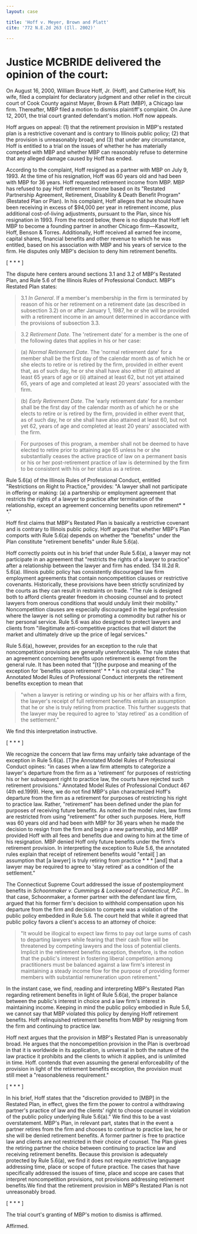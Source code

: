 ```yaml
---
layout: case 

title: 'Hoff v. Meyer, Brown and Platt'
cite: '772 N.E.2d 263 (Ill. 2002)'

---
```


# Justice MCBRIDE delivered the opinion of the court:

On August 16, 2000, William Bruce Hoff, Jr. (Hoff), and Catherine Hoff, his wife, filed a complaint for declaratory judgment and other relief in the circuit court of Cook County against Mayer, Brown & Platt (MBP), a Chicago law firm. Thereafter, MBP filed a motion to dismiss plaintiff's complaint. On June 12, 2001, the trial court granted defendant's motion. Hoff now appeals.

Hoff argues on appeal: (1) that the retirement provision in MBP's restated plan is a restrictive covenant and is contrary to Illinois public policy; (2) that the provision is unreasonably broad; and (3) that under any circumstance, Hoff is entitled to a trial on the issues of whether he has materially competed with MBP and whether MBP can reasonably refuse to determine that any alleged damage caused by Hoff has ended.

According to the complaint, Hoff resigned as a partner with MBP on July 9, 1993. At the time of his resignation, Hoff was 60 years old and had been with MBP for 36 years. Hoff requested retirement income from MBP. MBP has refused to pay Hoff retirement income based on its "Restated Partnership Agreement, Retirement, Disability & Death Benefit Program" (Restated Plan or Plan). In his complaint, Hoff alleges that he should have been receiving in excess of $94,000 per year in retirement income, plus additional cost-of-living adjustments, pursuant to the Plan, since his resignation in 1993. From the record below, there is no dispute that Hoff left MBP to become a founding partner in another Chicago firm—Kasowitz, Hoff, Benson & Torres. Additionally, Hoff received all earned fee income, capital shares, financial benefits and other revenue to which he was entitled, based on his association with MBP and his years of service to the firm. He disputes only MBP's decision to deny him retirement benefits.

[ * * * ]

The dispute here centers around sections 3.1 and 3.2 of MBP's Restated Plan, and Rule 5.6 of the Illinois Rules of Professional Conduct. MBP's Restated Plan states:

> 3.1 _In General_. If a member's membership in the firm is terminated by reason of his or her retirement on a retirement date (as described in subsection 3.2) on or after January 1, 1987, he or she will be provided with a retirement income in an amount determined in accordance with the provisions of subsection 3.3.

> 3.2 _Retirement Date_. The 'retirement date' for a member is the one of the following dates that applies in his or her case:

> (a) _Normal Retirement Date_. The 'normal retirement date' for a member shall be the first day of the calendar month as of which he or she elects to retire or is retired by the firm, provided in either event that, as of such day, he or she shall have also either (i) attained at least 65 years of age or (ii) attained at least 62, but not yet attained 65, years of age and completed at least 20 years' associated with the firm.

> (b) _Early Retirement Date_. The 'early retirement date' for a member shall be the first day of the calendar month as of which he or she elects to retire or is retired by the firm, provided in either event that, as of such day, he or she shall have also attained at least 60, but not yet 62, years of age and completed at least 20 years' associated with the firm.

> For purposes of this program, a member shall not be deemed to have elected to retire prior to attaining age 65 unless he or she substantially ceases the active practice of law on a permanent basis or his or her post-retirement practice of law is determined by the firm to be consistent with his or her status as a retiree.

Rule 5.6(a) of the Illinois Rules of Professional Conduct, entitled "Restrictions on Right to Practice," provides: "A lawyer shall not participate in offering or making: (a) a partnership or employment agreement that restricts the rights of a lawyer to practice after termination of the relationship, except an agreement concerning benefits upon retirement\* \* \*." 

Hoff first claims that MBP's Restated Plan is basically a restrictive covenant and is contrary to Illinois public policy. Hoff argues that whether MBP's Plan comports with Rule 5.6(a) depends on whether the "benefits" under the Plan constitute "retirement benefits" under Rule 5.6(a).

Hoff correctly points out in his brief that under Rule 5.6(a), a lawyer may not participate in an agreement that "restricts the rights of a lawyer to practice" after a relationship between the lawyer and firm has ended. 134 Ill.2d R. 5.6(a). Illinois public policy has consistently discouraged law firm employment agreements that contain noncompetition clauses or restrictive covenants. Historically, these provisions have been strictly scrutinized by the courts as they can result in restraints on trade. "The rule is designed both to afford clients greater freedom in choosing counsel and to protect lawyers from onerous conditions that would unduly limit their mobility." Noncompetition clauses are especially discouraged in the legal profession where the lawyer is not selling or promoting a commodity but rather his or her personal service. Rule 5.6 was also designed to protect lawyers and clients from "illegitimate anti-competitive practices that will distort the market and ultimately drive up the price of legal services." 

Rule 5.6(a), however, provides for an exception to the rule that noncompetition provisions are generally unenforceable. The rule states that an agreement concerning benefits upon retirement is exempt from the general rule. It has been noted that "[t]he purpose and meaning of the exception for 'benefits upon retirement' \* \* \* is not crystal clear." The Annotated Model Rules of Professional Conduct interprets the retirement benefits exception to mean that

> "when a lawyer is retiring or winding up his or her affairs with a firm, the lawyer's receipt of full retirement benefits entails an assumption that he or she is truly retiring from practice. This further suggests that the lawyer may be required to agree to 'stay retired' as a condition of the settlement." 

We find this interpretation instructive.

[ * * * ]

We recognize the concern that law firms may unfairly take advantage of the exception in Rule 5.6(a). [T]he Annotated Model Rules of Professional Conduct opines: "in cases when a law firm attempts to categorize a lawyer's departure from the firm as a 'retirement' for purposes of restricting his or her subsequent right to practice law, the courts have rejected such retirement provisions." Annotated Model Rules of Professional Conduct 467 (4th ed.1999). Here, we do not find MBP's plan characterized Hoff's departure from the firm as a retirement for purposes of restricting his right to practice law. Rather, "retirement" has been defined under the plan for purposes of receiving future benefits. As noted in the model rules, law firms are restricted from using "retirement" for other such purposes. Here, Hoff was 60 years old and had been with MBP for 36 years when he made the decision to resign from the firm and begin a new partnership, and MBP provided Hoff with all fees and benefits due and owing to him at the time of his resignation. MBP denied Hoff only future benefits under the firm's retirement provision. In interpreting the exception to Rule 5.6, the annotated rules explain that receipt of retirement benefits would "entail[ ] an assumption that [a lawyer] is truly retiring from practice \* \* \* [and] that a lawyer may be required to agree to 'stay retired' as a condition of the settlement." 

The Connecticut Supreme Court addressed the issue of postemployment benefits in _Schoonmaker v. Cummings & Lockwood of Connecticut, P.C._. In that case, Schoonmaker, a former partner with the defendant law firm, argued that his former firm's decision to withhold compensation upon his departure from the firm and decision to compete was a violation of the public policy embedded in Rule 5.6. The court held that while it agreed that public policy favors a client's access to an attorney of choice:

> "It would be illogical to expect law firms to pay out large sums of cash to departing lawyers while fearing that their cash flow will be threatened by competing lawyers and the loss of potential clients. Implicit in the retirement benefits exception, therefore, is the notion that the public's interest in fostering liberal competition among practitioners must be balanced against a law firm's interest in maintaining a steady income flow for the purpose of providing former members with substantial remuneration upon retirement." 

In the instant case, we find, reading and interpreting MBP's Restated Plan regarding retirement benefits in light of Rule 5.6(a), the proper balance between the public's interest in choice and a law firm's interest in maintaining income. Keeping in mind the public policy embodied in Rule 5.6, we cannot say that MBP violated this policy by denying Hoff retirement benefits. Hoff relinquished retirement benefits from MBP by resigning from the firm and continuing to practice law.

Hoff next argues that the provision in MBP's Restated Plan is unreasonably broad. He argues that the noncompetition provision in the Plan is overbroad in that it is worldwide in its application, is universal in both the nature of the law practice it prohibits and the clients to which it applies, and is unlimited in time. Hoff. contends that even assuming the general enforceability of the provision in light of the retirement benefits exception, the provision must still meet a "reasonableness requirement."

[ * * * ]

In his brief, Hoff states that the "discretion provided to [MBP] in the Restated Plan, in effect, gives the firm the power to control a withdrawing partner's practice of law and the clients' right to choose counsel in violation of the public policy underlying Rule 5.6(a)." We find this to be a vast overstatement. MBP's Plan, in relevant part, states that in the event a partner retires from the firm and chooses to continue to practice law, he or she will be denied retirement benefits. A former partner is free to practice law and clients are not restricted in their choice of counsel. The Plan gives the retiring partner the choice between continuing to practice law and receiving retirement benefits. Because this provision is adequately protected by Rule 5.6(a), we find it does not require restrictive language addressing time, place or scope of future practice. The cases that have specifically addressed the issues of time, place and scope are cases that interpret noncompetition provisions, not provisions addressing retirement benefits.We find that the retirement provision in MBP's Restated Plan is not unreasonably broad.

[ * * * ]

The trial court's granting of MBP's motion to dismiss is affirmed.

Affirmed.